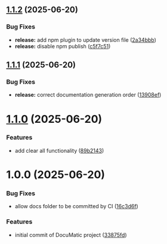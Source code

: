 ## [1.1.2](https://github.com/hiremathpushpa/docuMatic/compare/v1.1.1...v1.1.2) (2025-06-20)


### Bug Fixes

* **release:** add npm plugin to update version file ([2a34bbb](https://github.com/hiremathpushpa/docuMatic/commit/2a34bbb1235f90cb45c4a4ea8787c763627f5601))
* **release:** disable npm publish ([c5f7c51](https://github.com/hiremathpushpa/docuMatic/commit/c5f7c51bde31f16d8925567957d0931bf52989a4))

## [1.1.1](https://github.com/hiremathpushpa/docuMatic/compare/v1.1.0...v1.1.1) (2025-06-20)


### Bug Fixes

* **release:** correct documentation generation order ([13908ef](https://github.com/hiremathpushpa/docuMatic/commit/13908efad17037409bf54d837448e222e4a3a64f))

# [1.1.0](https://github.com/hiremathpushpa/docuMatic/compare/v1.0.0...v1.1.0) (2025-06-20)


### Features

* add clear all functionality ([89b2143](https://github.com/hiremathpushpa/docuMatic/commit/89b2143185616e696fd0c69c81794cc655e9c17c))

# 1.0.0 (2025-06-20)


### Bug Fixes

* allow docs folder to be committed by CI ([16c3d6f](https://github.com/hiremathpushpa/docuMatic/commit/16c3d6f4a5b528e9028c11daf9235563e6af5595))


### Features

* initial commit of DocuMatic project ([33875fd](https://github.com/hiremathpushpa/docuMatic/commit/33875fd5eae4e67a2da2d86d8b15c346406951a1))
